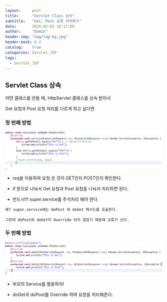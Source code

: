 ```yaml
---
layout:     post
title:      "Servlet Class 상속"
subtitle:   "Get, Post 요청 처리하기"
date:       2020-02-03 18:17:00
author:     "Damin"
header-img: "img/tag-bg.jpg"
header-mask: 0.3
catalog:    true
categories: Servlet_JSP
tags:
  - Servlet_JSP
---
```


## Servlet Class 상속

어떤 클래스를 만들 때, HttpServlet 클래스를 상속 받아서

Get 요청과 Post 요청 처리를 다르게 하고 싶다면

### 첫 번째 방법

![doGet_Post](/img/in-post/Servlet_JSP/doGet_Post.PNG)

- req을 이용하여 요청 온 것이 GET인지 POST인지 확인한다.

- if 문으로 나눠서 Get 요청과 Post 요청을 나눠서 처리하면 된다.

- 반드시!!! super.service를 주석처리 해야 한다.

~~~
왜? super.service에는 doPost 와 doGet 메서드를 호출한다. 

그런데 doPost와 doGet이 Override 되지 않았기 때문에 오류가 난다.
~~~

### 두 번째 방법

![doGet_Post2](/img/in-post/Servlet_JSP/doGet_Post2.PNG)

- 부모의 Service를 활용하자!

- doGet과 doPost를 Override 하여 요청을 처리해준다.
